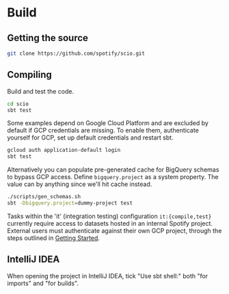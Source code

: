 # Build

## Getting the source

```bash
git clone https://github.com/spotify/scio.git
```

## Compiling

Build and test the code.

```bash
cd scio
sbt test
```

Some examples depend on Google Cloud Platform and are excluded by default if GCP credentials are missing. To enable them, authenticate yourself for GCP, set up default credentials and restart sbt.

```bash
gcloud auth application-default login
sbt test
```

Alternatively you can populate pre-generated cache for BigQuery schemas to bypass GCP access.
Define `bigquery.project` as a system property. The value can by anything since we'll hit cache instead.

```bash
./scripts/gen_schemas.sh
sbt -Dbigquery.project=dummy-project test
```

Tasks within the 'it' (integration testing) configuration `it:{compile,test}` currently require access to datasets hosted in an internal Spotify project. External users must authenticate against their own GCP project, through the steps outlined in [Getting Started](https://spotify.github.io/scio/Getting-Started.html).

## IntelliJ IDEA

When opening the project in IntelliJ IDEA, tick "Use sbt shell:" both "for imports" and "for builds".
